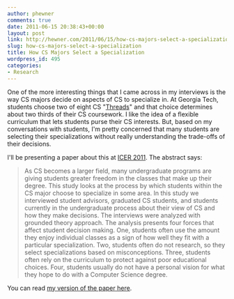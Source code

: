 ```yaml
---
author: phewner
comments: true
date: 2011-06-15 20:38:43+00:00
layout: post
link: http://hewner.com/2011/06/15/how-cs-majors-select-a-specialization/
slug: how-cs-majors-select-a-specialization
title: How CS Majors Select a Specialization
wordpress_id: 495
categories:
- Research
---
```


One of the more interesting things that I came across in my interviews is the way CS majors decide on aspects of CS to specialize in.  At Georgia Tech, students choose two of eight CS "[Threads](http://www.cc.gatech.edu/future/undergraduates/bscs/threads)" and that choice determines about two thirds of their CS coursework.  I like the idea of a flexible curriculum that lets students purse their CS interests.  But, based on my conversations with students, I'm pretty concerned that many students are selecting their specializations without really understanding the trade-offs of their decisions.

I'll be presenting a paper about this at [ICER 2011](http://dumheter.eu/).  The abstract says:



<blockquote>As CS becomes a larger field, many undergraduate programs are giving students greater freedom in the classes that make up their degree.  This study looks at the process by which students within the CS major choose to specialize in some area.  In this study we interviewed student advisors, graduated CS students, and students currently in the undergraduate process about their view of CS and how they make decisions.  The interviews were analyzed with grounded theory approach.  The analysis presents four forces that affect student decision making.  One, students often use the amount they enjoy individual classes as a sign of how well they fit with a particular specialization.  Two, students often do not research, so they select specializations based on misconceptions.  Three, students often rely on the curriculum to protect against poor educational choices.  Four, students usually do not have a personal vision for what they hope to do with a Computer Science degree.</blockquote>



You can read [my version of the paper here](http://hewner.com/wp-content/uploads/2011/06/icer2011research.pdf).
